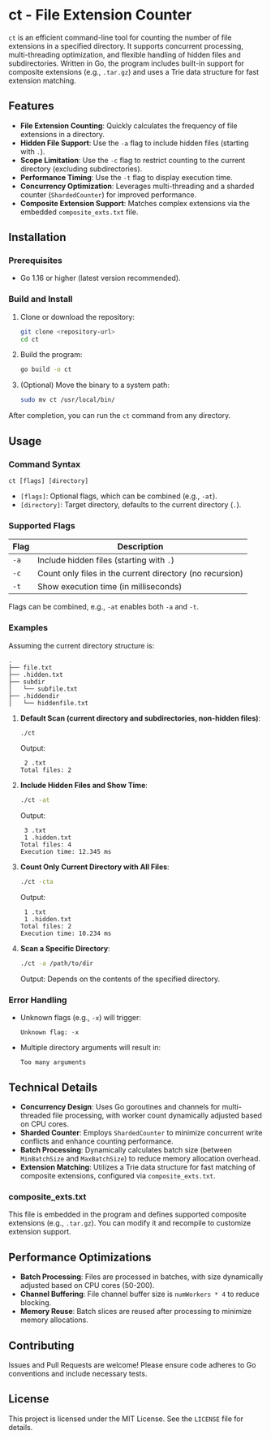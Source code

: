 # ct - File Extension Counter

`ct` is an efficient command-line tool for counting the number of file extensions in a specified directory. It supports concurrent processing, multi-threading optimization, and flexible handling of hidden files and subdirectories. Written in Go, the program includes built-in support for composite extensions (e.g., `.tar.gz`) and uses a Trie data structure for fast extension matching.

## Features

- **File Extension Counting**: Quickly calculates the frequency of file extensions in a directory.
- **Hidden File Support**: Use the `-a` flag to include hidden files (starting with `.`).
- **Scope Limitation**: Use the `-c` flag to restrict counting to the current directory (excluding subdirectories).
- **Performance Timing**: Use the `-t` flag to display execution time.
- **Concurrency Optimization**: Leverages multi-threading and a sharded counter (`ShardedCounter`) for improved performance.
- **Composite Extension Support**: Matches complex extensions via the embedded `composite_exts.txt` file.

## Installation

### Prerequisites
- Go 1.16 or higher (latest version recommended).

### Build and Install
1. Clone or download the repository:
   ```bash
   git clone <repository-url>
   cd ct
   ```
2. Build the program:
   ```bash
   go build -o ct
   ```
3. (Optional) Move the binary to a system path:
   ```bash
   sudo mv ct /usr/local/bin/
   ```

After completion, you can run the `ct` command from any directory.

## Usage

### Command Syntax
```
ct [flags] [directory]
```

- `[flags]`: Optional flags, which can be combined (e.g., `-at`).
- `[directory]`: Target directory, defaults to the current directory (`.`).

### Supported Flags
| Flag | Description                           |
|------|---------------------------------------|
| `-a` | Include hidden files (starting with `.`) |
| `-c` | Count only files in the current directory (no recursion) |
| `-t` | Show execution time (in milliseconds) |

Flags can be combined, e.g., `-at` enables both `-a` and `-t`.

### Examples

Assuming the current directory structure is:
```
.
├── file.txt
├── .hidden.txt
├── subdir
│   └── subfile.txt
├── .hiddendir
│   └── hiddenfile.txt
```

1. **Default Scan (current directory and subdirectories, non-hidden files)**:
   ```bash
   ./ct
   ```
   Output:
   ```
    2 .txt
   Total files: 2
   ```

2. **Include Hidden Files and Show Time**:
   ```bash
   ./ct -at
   ```
   Output:
   ```
    3 .txt
    1 .hidden.txt
   Total files: 4
   Execution time: 12.345 ms
   ```

3. **Count Only Current Directory with All Files**:
   ```bash
   ./ct -cta
   ```
   Output:
   ```
    1 .txt
    1 .hidden.txt
   Total files: 2
   Execution time: 10.234 ms
   ```

4. **Scan a Specific Directory**:
   ```bash
   ./ct -a /path/to/dir
   ```
   Output: Depends on the contents of the specified directory.

### Error Handling
- Unknown flags (e.g., `-x`) will trigger:
  ```
  Unknown flag: -x
  ```
- Multiple directory arguments will result in:
  ```
  Too many arguments
  ```

## Technical Details

- **Concurrency Design**: Uses Go goroutines and channels for multi-threaded file processing, with worker count dynamically adjusted based on CPU cores.
- **Sharded Counter**: Employs `ShardedCounter` to minimize concurrent write conflicts and enhance counting performance.
- **Batch Processing**: Dynamically calculates batch size (between `MinBatchSize` and `MaxBatchSize`) to reduce memory allocation overhead.
- **Extension Matching**: Utilizes a Trie data structure for fast matching of composite extensions, configured via `composite_exts.txt`.

### composite_exts.txt
This file is embedded in the program and defines supported composite extensions (e.g., `.tar.gz`). You can modify it and recompile to customize extension support.

## Performance Optimizations

- **Batch Processing**: Files are processed in batches, with size dynamically adjusted based on CPU cores (50-200).
- **Channel Buffering**: File channel buffer size is `numWorkers * 4` to reduce blocking.
- **Memory Reuse**: Batch slices are reused after processing to minimize memory allocations.

## Contributing

Issues and Pull Requests are welcome! Please ensure code adheres to Go conventions and include necessary tests.

## License

This project is licensed under the MIT License. See the `LICENSE` file for details.